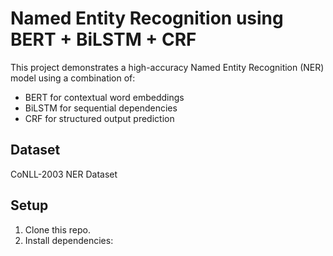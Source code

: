# Named Entity Recognition using BERT + BiLSTM + CRF

This project demonstrates a high-accuracy Named Entity Recognition (NER) model using a combination of:
- BERT for contextual word embeddings
- BiLSTM for sequential dependencies
- CRF for structured output prediction

## Dataset
CoNLL-2003 NER Dataset

## Setup
1. Clone this repo.
2. Install dependencies:
